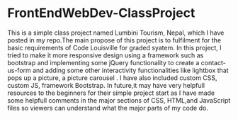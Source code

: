 # FrontEndWebDev-ClassProject

 
This is a simple class project named Lumbini Tourism, Nepal, which I have posted in my repo.The main propose of this project is to fulfilment for the basic requirements of Code Louisville for graded syatem. In this project, I tried to make it more responsive design using a framework such as bootstrap and implementing some jQuery functionality to create a contact-us-form and adding some other interactivity functionalities like lightbox that pops up a picture, a picture carousel . I have also included custom CSS, custom JS, framework Bootstrap. In future,it may have very helpfull resources to the beginners for their simple project start as I have made some helpfull comments in the major sections of CSS, HTML,and JavaScript files so viewers can understand what the major parts of my code do. 

